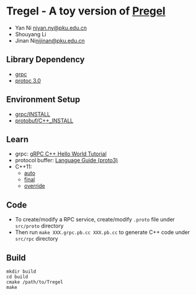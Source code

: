 # Tregel - A toy version of [Pregel](http://www.cs.cmu.edu/~pavlo/courses/fall2013/static/papers/p135-malewicz.pdf)

* Yan Ni <niyan.ny@pku.edu.cn>
* Shouyang Li
* Jinan Ni<nijinan@pku.edu.cn>



## Library Dependency

* [grpc](http://www.grpc.io/)
* [protoc 3.0](https://developers.google.com/protocol-buffers/)

## Environment Setup 

* [grpc/INSTALL](https://github.com/grpc/grpc/blob/release-0_14/INSTALL.md)
* [protobuf/C++\_INSTALL](https://github.com/google/protobuf/blob/master/src/README.md)

## Learn

* grpc: [gRPC C++ Hello World Tutorial](https://github.com/grpc/grpc/tree/release-0_14/examples/cpp/helloworld)
* protocol buffer: [Language Guide (proto3)](https://developers.google.com/protocol-buffers/docs/proto3#whats-generated-from-your-proto)
* C++11: 
    * [auto](http://en.cppreference.com/w/cpp/language/auto)
    * [final](http://en.cppreference.com/w/cpp/language/final)
    * [override](http://en.cppreference.com/w/cpp/language/override)

## Code
* To create/modify a RPC service, create/modify `.proto` file under `src/proto` directory
* Then run `make XXX.grpc.pb.cc XXX.pb.cc` to generate C++ code under `src/rpc` directory

## Build
```
mkdir build
cd build
cmake /path/to/Tregel
make
```
